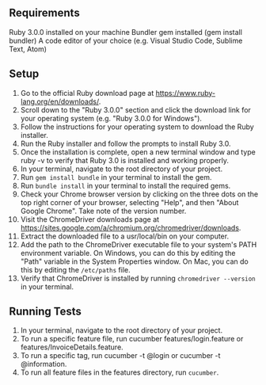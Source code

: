 ## Requirements

Ruby 3.0.0 installed on your machine
Bundler gem installed (gem install bundler)
A code editor of your choice (e.g. Visual Studio Code, Sublime Text, Atom)

## Setup

1. Go to the official Ruby download page at https://www.ruby-lang.org/en/downloads/.
2. Scroll down to the "Ruby 3.0.0" section and click the download link for your operating system (e.g. "Ruby 3.0.0 for Windows").
3. Follow the instructions for your operating system to download the Ruby installer.
4. Run the Ruby installer and follow the prompts to install Ruby 3.0.
5. Once the installation is complete, open a new terminal window and type ruby -v to verify that Ruby 3.0 is installed and working properly.
6. In your terminal, navigate to the root directory of your project.
7. Run `gem install bundle` in your terminal to install the gem.
8. Run `bundle install` in your terminal to install the required gems.
9. Check your Chrome browser version by clicking on the three dots on the top right corner of your browser, selecting "Help", and then "About Google Chrome". Take note of the version number.
10. Visit the ChromeDriver downloads page at https://sites.google.com/a/chromium.org/chromedriver/downloads.
11. Extract the downloaded file to a usr/local/bin on your computer.
12. Add the path to the ChromeDriver executable file to your system's PATH environment variable. On Windows, you can do this by editing the "Path" variable in the System Properties window. On Mac, you can do this by editing the `/etc/paths` file.
13. Verify that ChromeDriver is installed by running `chromedriver --version` in your terminal.

## Running Tests

1. In your terminal, navigate to the root directory of your project.
2. To run a specific feature file, run cucumber features/login.feature or features/InvoiceDetails.feature.
3. To run a specific tag, run cucumber -t @login or cucumber -t @information.
4. To run all feature files in the features directory, run `cucumber`.